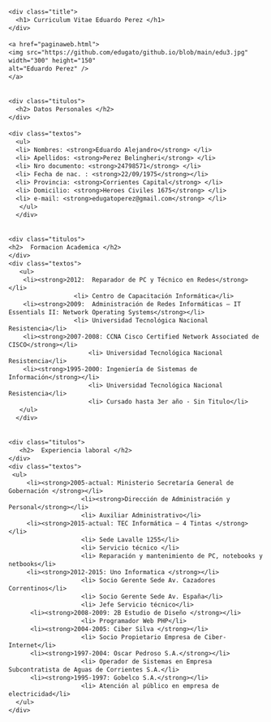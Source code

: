 <html lang="es">
<head>
    <meta charset="UTF-8">
    <meta http-equiv="X-UA-Compatible" content="IE=edge">
    <meta name="viewport" content="width=device-width, initial-scale=1.0">
    <title>Curriculum vitae de Eduardo Perez</title>
    <link rel="stylesheet" type="text/css" href="styles.css">
</head>

<body>
<div class="body">

    <div class="title">
      <h1> Curriculum Vitae Eduardo Perez </h1>
    </div>   
    
    <a href="paginaweb.html">
    <img src="https://github.com/edugato/github.io/blob/main/edu3.jpg"
    width="300" height="150"
    alt="Eduardo Perez" />
    </a>
    
    
    <div class="titulos">
      <h2> Datos Personales </h2>
    </div>
    
    <div class="textos">
      <ul>
      <li> Nombres: <strong>Eduardo Alejandro</strong> </li>
      <li> Apellidos: <strong>Perez Belingheri</strong> </li>
      <li> Nro documento: <strong>24798571</strong> </li>
      <li> Fecha de nac. : <strong>22/09/1975</strong></li>
      <li> Provincia: <strong>Corrientes Capital</strong> </li>
      <li> Domicilio: <strong>Heroes Civiles 1675</strong> </li>
      <li> e-mail: <strong>edugatoperez@gmail.com</strong> </li> 
       </ul>
      </div>   
 

    <div class="titulos">
    <h2>  Formacion Academica </h2>
    </div> 
    <div class="textos">
       <ul>
        <li><strong>2012:  Reparador de PC y Técnico en Redes</strong></li>
                      <li> Centro de Capacitación Informática</li>
        <li><strong>2009:  Administración de Redes Informáticas – IT Essentials II: Network Operating Systems</strong></li>
                      <li> Universidad Tecnológica Nacional Resistencia</li>
        <li><strong>2007-2008: CCNA Cisco Certified Network Associated de CISCO</strong></li>
                          <li> Universidad Tecnológica Nacional Resistencia</li>
        <li><strong>1995-2000: Ingeniería de Sistemas de Información</strong></li>
                          <li> Universidad Tecnológica Nacional Resistencia</li>
                          <li> Cursado hasta 3er año - Sin Titulo</li>
       </ul>
      </div>


    <div class="titulos">
       <h2>  Experiencia laboral </h2>
    </div> 
    <div class="textos">
     <ul>
         <li><strong>2005-actual: Ministerio Secretaría General de Gobernación </strong></li>
                        <li><strong>Dirección de Administración y Personal</strong></li>
                        <li> Auxiliar Administrativo</li>
         <li><strong>2015-actual: TEC Informática – 4 Tintas </strong></li>
                        <li> Sede Lavalle 1255</li>
                        <li> Servicio técnico </li>
                        <li> Reparación y mantenimiento de PC, notebooks y netbooks</li>
         <li><strong>2012-2015: Uno Informatica </strong></li>
                        <li> Socio Gerente Sede Av. Cazadores Correntinos</li>
                        <li> Socio Gerente Sede Av. España</li>
                        <li> Jefe Servicio técnico</li>
          <li><strong>2008-2009: 2B Estudio de Diseño </strong></li>
                        <li> Programador Web PHP</li>
          <li><strong>2004-2005: Ciber Silva </strong></li>
                        <li> Socio Propietario Empresa de Ciber-Internet</li>
          <li><strong>1997-2004: Oscar Pedroso S.A.</strong></li>
                        <li> Operador de Sistemas en Empresa Subcontratista de Aguas de Corrientes S.A.</li>
          <li><strong>1995-1997: Gobelco S.A.</strong></li>
                        <li> Atención al público en empresa de electricidad</li>
      </ul>
    </div>
  

